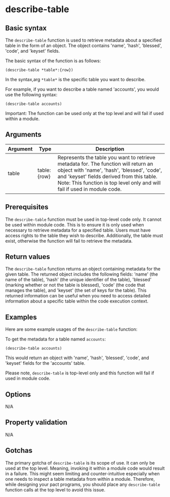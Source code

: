 # describe-table

## Basic syntax

The `describe-table` function is used to retrieve metadata about a specified table in the form of an object. The object contains 'name', 'hash', 'blessed', 'code', and 'keyset' fields. 

The basic syntax of the function is as follows:

```pact
(describe-table *table*:{row})
```

In the syntax,arg `*table*` is the specific table you want to describe.

For example, if you want to describe a table named 'accounts', you would use the following syntax:

```pact
(describe-table accounts)
```

Important: The function can be used only at the top level and will fail if used within a module.

## Arguments

| Argument | Type | Description |
| --- | --- | --- |
| table | table:{row} | Represents the table you want to retrieve metadata for. The function will return an object with 'name', 'hash', 'blessed', 'code', and 'keyset' fields derived from this table. Note: This function is top level only and will fail if used in module code. |


## Prerequisites

The `describe-table` function must be used in top-level code only. It cannot be used within module code. This is to ensure it is only used when necessary to retrieve metadata for a specified table. Users must have access rights to the table they wish to describe. Additionally, the table must exist, otherwise the function will fail to retrieve the metadata.

## Return values

The `describe-table` function returns an object containing metadata for the given table. The returned object includes the following fields: 'name' (the name of the table), 'hash' (the unique identifier of the table), 'blessed' (marking whether or not the table is blessed), 'code' (the code that manages the table), and 'keyset' (the set of keys for the table). This returned information can be useful when you need to access detailed information about a specific table within the code execution context.

## Examples

Here are some example usages of the `describe-table` function:

To get the metadata for a table named `accounts`:

```pact
(describe-table accounts)
```

This would return an object with 'name', 'hash', 'blessed', 'code', and 'keyset' fields for the 'accounts' table.

Please note, `describe-table` is top-level only and this function will fail if used in module code.

## Options

N/A

## Property validation

N/A

## Gotchas

The primary gotcha of `describe-table` is its scope of use. It can only be used at the top level. Meaning, invoking it within a module code would result in a failure. This might seem limiting and counter-intuitive especially when one needs to inspect a table metadata from within a module. Therefore, while designing your pact programs, you should place any `describe-table` function calls at the top level to avoid this issue.

